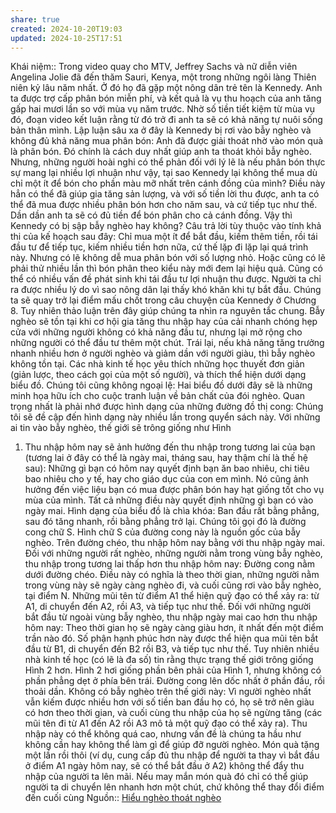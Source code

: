 ```yaml
---
share: true
created: 2024-10-20T19:03
updated: 2024-10-25T17:51
---
```

Khái niệm:: 
Trong video quay cho MTV, Jeffrey Sachs và nữ diễn viên Angelina Jolie đã đến thăm Sauri, Kenya, một trong những ngôi làng Thiên niên kỷ lâu năm nhất. Ở đó họ đã gặp một nông dân
trẻ tên là Kennedy. Anh ta được trợ cấp phân bón miễn phí, và
kết quả là vụ thu hoạch của anh tăng gấp hai mươi lần so với
mùa vụ năm trước. Nhờ số tiền tiết kiệm từ mùa vụ đó, đoạn
video kết luận rằng từ đó trở đi anh ta sẽ có khả năng tự nuôi
sống bản thân mình. Lập luận sâu xa ở đây là Kennedy bị rơi vào
bẫy nghèo và không đủ khả năng mua phân bón: Anh đã được
giải thoát nhờ vào món quà là phân bón. Đó chính là cách duy
nhất giúp anh ta thoát khỏi bẫy nghèo.
Nhưng, những người hoài nghi có thể phản đối với lý lẽ là nếu phân bón thực sự mang lại nhiều lợi nhuận như vậy, tại sao
Kennedy lại không thể mua dù chỉ một ít để bón cho phần màu mỡ nhất trên cánh đồng của mình? Điều này hẳn có thể đã giúp
gia tăng sản lượng, và với số tiền lời thu được, anh ta có thể đã
mua được nhiều phân bón hơn cho năm sau, và cứ tiếp tục như
thế. Dần dần anh ta sẽ có đủ tiền để bón phân cho cả cánh đồng.
Vậy thì Kennedy có bị sập bẫy nghèo hay không? Câu trả lời tùy
thuộc vào tính khả thi của kế hoạch sau đây: Chỉ mua một ít để
bắt đầu, kiếm thêm tiền, rồi tái đầu tư để tiếp tục, kiếm nhiều
tiền hơn nữa, cứ thế lặp đi lặp lại quá trình này. Nhưng có lẽ
không dễ mua phân bón với số lượng nhỏ. Hoặc cũng có lẽ phải
thử nhiều lần thì bón phân theo kiểu này mới đem lại hiệu quả.
Cũng có thể có nhiều vấn đề phát sinh khi tái đầu tư lợi nhuận
thu được. Người ta chỉ ra được nhiều lý do vì sao nông dân lại
thấy khó khăn khi tự bắt đầu.
Chúng ta sẽ quay trở lại điểm mấu chốt trong câu chuyện của
Kennedy ở Chương 8. Tuy nhiên thảo luận trên đây giúp chúng
ta nhìn ra nguyên tắc chung. Bẫy nghèo sẽ tồn tại khi cơ hội gia
tăng thu nhập hay của cải nhanh chóng hẹp cửa với những
người không có khả năng đầu tư, nhưng lại mở rộng cho những
người có thể đầu tư thêm một chút. Trái lại, nếu khả năng tăng
trưởng nhanh nhiều hơn ở người nghèo và giảm dần với người
giàu, thì bẫy nghèo không tồn tại.
Các nhà kinh tế học yêu thích những học thuyết đơn giản (giản
lược, theo cách gọi của một số người), và thích thể hiện dưới
dạng biểu đồ. Chúng tôi cũng không ngoại lệ: Hai biểu đồ dưới
đây sẽ là những minh họa hữu ích cho cuộc tranh luận về bản
chất của đói nghèo. Quan trọng nhất là phải nhớ được hình dạng
của những đường đồ thị cong: Chúng tôi sẽ đề cập đến hình dạng
này nhiều lần trong quyển sách này.
Với những ai tin vào bẫy nghèo, thế giới sẽ trông giống như Hình
1. Thu nhập hôm nay sẽ ảnh hưởng đến thu nhập trong tương lai
của bạn (tương lai ở đây có thể là ngày mai, tháng sau, hay thậm
chí là thế hệ sau): Những gì bạn có hôm nay quyết định bạn ăn
bao nhiêu, chi tiêu bao nhiêu cho y tế, hay cho giáo dục của con
em mình. Nó cũng ảnh hưởng đến việc liệu bạn có mua được
phân bón hay hạt giống tốt cho vụ mùa của mình. Tất cả những
điều này quyết định những gì bạn có vào ngày mai.
Hình dạng của biểu đồ là chìa khóa: Ban đầu rất bằng phẳng, sau
đó tăng nhanh, rồi bằng phẳng trở lại. Chúng tôi gọi đó là đường
cong chữ S.
Hình chữ S của đường cong này là nguồn gốc của bẫy nghèo.
Trên đường chéo, thu nhập hôm nay bằng với thu nhập ngày
mai. Đối với những người rất nghèo, những người nằm trong
vùng bẫy nghèo, thu nhập trong tương lai thấp hơn thu nhập
hôm nay: Đường cong nằm dưới đường chéo. Điều này có nghĩa
là theo thời gian, những người nằm trong vùng này sẽ ngày càng
nghèo đi, và cuối cũng rơi vào bẫy nghèo, tại điểm N. Những mũi
tên từ điểm A1 thể hiện quỹ đạo có thể xảy ra: từ A1, di chuyển
đến A2, rồi A3, và tiếp tục như thế. Đối với những người bắt đầu
từ ngoài vùng bẫy nghèo, thu nhập ngày mai cao hơn thu nhập
hôm nay: Theo thời gian họ sẽ ngày càng giàu hơn, ít nhất đến
một điểm trần nào đó. Số phận hạnh phúc hơn này được thể hiện
qua mũi tên bắt đầu từ B1, di chuyển đến B2 rồi B3, và tiếp tục
như thế.
Tuy nhiên nhiều nhà kinh tế học (có lẽ là đa số) tin rằng thực
trạng thế giới trông giống Hình 2 hơn.
Hình 2 hơi giống phần bên phải của Hình 1, nhưng không có
phần phẳng dẹt ở phía bên trái. Đường cong lên dốc nhất ở phần
đầu, rồi thoải dần. Không có bẫy nghèo trên thế giới này: Vì
người nghèo nhất vẫn kiếm được nhiều hơn với số tiền ban đầu
họ có, họ sẽ trở nên giàu có hơn theo thời gian, và cuối cùng thu
nhập của họ sẽ ngừng tăng (các mũi tên đi từ A1 đến A2 rồi A3
mô tả một quỹ đạo có thể xảy ra). Thu nhập này có thể không
quá cao, nhưng vấn đề là chúng ta hầu như không cần hay không
thể làm gì để giúp đỡ người nghèo. Món quà tặng một lần rồi thôi
(ví dụ, cung cấp đủ thu nhập để người ta thay vì bắt đầu ở điểm
A1 ngày hôm nay, sẽ có thể bắt đầu ở A2) không thể đẩy thu
nhập của người ta lên mãi. Nếu may mắn món quà đó chỉ có thể
giúp người ta di chuyển lên nhanh hơn một chút, chứ không thể
thay đổi điểm đến cuối cùng
Nguồn:: [Hiểu nghèo thoát nghèo](./Hi%E1%BB%83u%20ngh%C3%A8o%20tho%C3%A1t%20ngh%C3%A8o.md)
